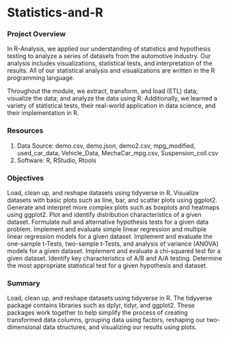 # Statistics-and-R

### Project Overview
In R-Analysis, we applied our understanding of statistics and hypothesis testing to analyze a series of datasets from the automotive industry. Our analysis includes visualizations, statistical tests, and interpretation of the results. All of our statistical analysis and visualizations are written in the R programming language.

Throughout the module, we extract, transform, and load (ETL) data; visualize the data; and analyze the data using R. Additionally, we learned a variety of statistical tests, their real-world application in data science, and their implementation in R.

### Resources
1. Data Source: demo.csv, demo.json, demo2.csv, mpg_modified, used_car_data, Vehicle_Data, MechaCar_mpg.csv, Suspension_coil.csv
2. Software: R, RStudio, Rtools

### Objectives
Load, clean up, and reshape datasets using tidyverse in R.
Visualize datasets with basic plots such as line, bar, and scatter plots using ggplot2.
Generate and interpret more complex plots such as boxplots and heatmaps using ggplot2.
Plot and identify distribution characteristics of a given dataset.
Formulate null and alternative hypothesis tests for a given data problem.
Implement and evaluate simple linear regression and multiple linear regression models for a given dataset.
Implement and evaluate the one-sample t-Tests, two-sample t-Tests, and analysis of variance (ANOVA) models for a given dataset.
Implement and evaluate a chi-squared test for a given dataset.
Identify key characteristics of A/B and A/A testing.
Determine the most appropriate statistical test for a given hypothesis and dataset.

### Summary
Load, clean up, and reshape datasets using tidyverse in R.
The tidyverse package contains libraries such as dplyr, tidyr, and ggplot2. These packages work together to help simplify the process of creating transformed data columns, grouping data using factors, reshaping our two-dimensional data structures, and visualizing our results using plots.

